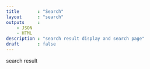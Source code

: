 ```yaml
---
title       : "Search"
layout      : "search"
outputs     : 
    - JSON
    - HTML
description : "search result display and search page"
draft       : false
---
```


search result